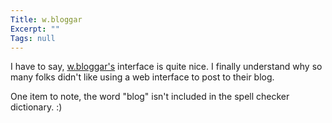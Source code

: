 ```yaml
---
Title: w.bloggar
Excerpt: ""
Tags: null
---
```

I have to say, <a href="/assets/wp/2003/04/wbloggar.com" target="_blank">w.bloggar's</a> interface is quite nice. I finally understand why so many folks didn't like using a web interface to post to their blog. 

One item to note, the word "blog" isn't included in the spell checker dictionary. :)